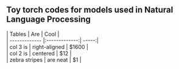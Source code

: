 ## Toy torch codes for models used in Natural Language Processing<br />

| Tables        | Are           | Cool  |<br />
| ------------- |:-------------:| -----:|<br />
| col 3 is      | right-aligned | $1600 |<br />
| col 2 is      | centered      |   $12 |<br />
| zebra stripes | are neat      |    $1 |<br />
